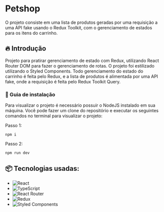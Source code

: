 # Petshop

O projeto consiste em uma lista de produtos geradas por uma requisição a uma API fake usando o Redux Toolkit, com o gerenciamento de estados para os itens do carrinho.

## 🔥 Introdução

Projeto para pratirar gerenciamento de estado com Redux, utilizando React Router DOM para fazer o gerenciamento de rotas. O projeto foi estilizado utilizando o Styled Components. Todo gerenciamento do estado do carrinho é feita pelo Redux, e a lista de produtos é alimentada por uma API fake, onde a requisição é feita pelo Redux Toolkit Query.

### 🔨 Guia de instalação

Para visualizar o projeto é necessário possuir o NodeJS instalado em sua máquina. Você pode fazer um clone do repositório e executar os seguintes comandos no terminal para visualizar o projeto:

Passo 1:

```
npm i
```

Passo 2:

```
npm run dev
```

## 📦 Tecnologias usadas:

- ![React](https://img.shields.io/badge/react-%2320232a.svg?style=for-the-badge&logo=react&logoColor=%2361DAFB)
- ![TypeScript](https://img.shields.io/badge/typescript-%23007ACC.svg?style=for-the-badge&logo=typescript&logoColor=white)
- ![React Router](https://img.shields.io/badge/React_Router-CA4245?style=for-the-badge&logo=react-router&logoColor=white)
- ![Redux](https://img.shields.io/badge/redux-%23593d88.svg?style=for-the-badge&logo=redux&logoColor=white)
- ![Styled Components](https://img.shields.io/badge/styled--components-DB7093?style=for-the-badge&logo=styled-components&logoColor=white)
